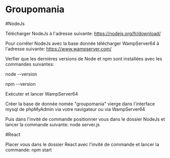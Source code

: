 # Groupomania

#NodeJs

Télécharger NodeJs à l'adresse suivante: https://nodejs.org/fr/download/

Pour corréler NodeJs avec la base donnée télécharger WampServer64 à l'adresse suivante: https://www.wampserver.com/

Verfier que les dernières versions de Node et npm sont installées avec les commandes suivantes:

  node --version

  npm --version

Exécuter et lancer WampServer64

Créer la base de donnée nomée "groupomania" vierge dans l'interface mysql de phpMyAdmin via votre navigateur ou via WampServer64

Puis dans l'invité de commande positionner vous dans le dossier NodeJs et lancer la commande suivante: node server.js

#React

Placer vous dans le dossier React avec l'invité de commande et lancer la commande: npm start
